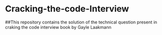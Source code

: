 # Cracking-the-code-Interview

##This repository contains the solution of the technical question present in craking the code interview book by Gayle Laakmann
